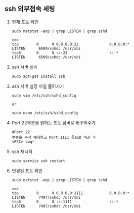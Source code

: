 ## ssh 외부접속 세팅

1. 현재 포트 확인
   ```console
   sudo netstat -anp | grep LISTEN | grep sshd

   >>>
   tcp        0      0 0.0.0.0:22              0.0.0.0:*               LISTEN      6509/sshd: /usr/sbi 
   tcp6       0      0 :::22                   :::*                    LISTEN      6509/sshd: /usr/sbi 
   ```

2. ssh 서버 설치
   ```console
   sudo apt-get install ssh
   ```

3. ssh 서버 설정 파일 들어가기
   ```console
   sudo vim /etc/ssh/sshd_config

   or

   sudo nano /etc/ssh/sshd_config
   ```

4. Port 22부분을 원하는 포트 넘버로 바꾸어주기
   ```console
   #Port 22
   부분을 주석 해제하고 Port 1111 등으로 바꾼 후
   <ESC> :wq!
   ```
   
5. ssh 재시작
   ```console
   sudo service ssh restart
   ```

6. 변경된 포트 확인
   ```console
   sudo netstat -anp | grep LISTEN | grep sshd 

   >>>
   tcp        0      0 0.0.0.0:1111            0.0.0.0:*               LISTEN      7497/sshd: /usr/sbi 
   tcp6       0      0 :::1111                 :::*                    LISTEN      7497/sshd: /usr/sbi 
   ```
